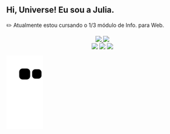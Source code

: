 ## Hi, Universe!  Eu sou a Julia. 
✏️ Atualmente estou cursando o 1/3 módulo de Info. para Web.
 
<div align="center">
  <a href="https://github.com/juliainfow">
  <img height="180em" src="https://github-readme-stats.vercel.app/api?username=juliainfow&show_icons=true&theme=dark&include_all_commits=true&count_private=true"/>
  <img height="180em" src="https://github-readme-stats.vercel.app/api/top-langs/?username=juliainfow&layout=compact&langs_count=7&theme=dark"/>
  
  
</div>

<div align="center">
<a href = "mailto:jdallmeida@gmail.com"><img src="https://img.shields.io/badge/-Gmail-%23333?style=for-the-badge&logo=gmail&logoColor=white" target="_blank"></a>
<a href="https://www.instagram.com/h.annagan/" target="_blank"><img src="https://img.shields.io/badge/-Instagram-%23E4405F?style=for-the-badge&logo=instagram&logoColor=white" target="_blank"></a>
<a href="https://https://www.linkedin.com/in/julia-almeida-1b1552241/" target="_blank"><img src="https://img.shields.io/badge/-LinkedIn-%230077B5?style=for-the-badge&logo=linkedin&logoColor=white" target="_blank"></a> 
</div>




![Snake animation](https://github.com/rafaballerini/rafaballerini/blob/output/github-contribution-grid-snake.svg)


 
 </div>







